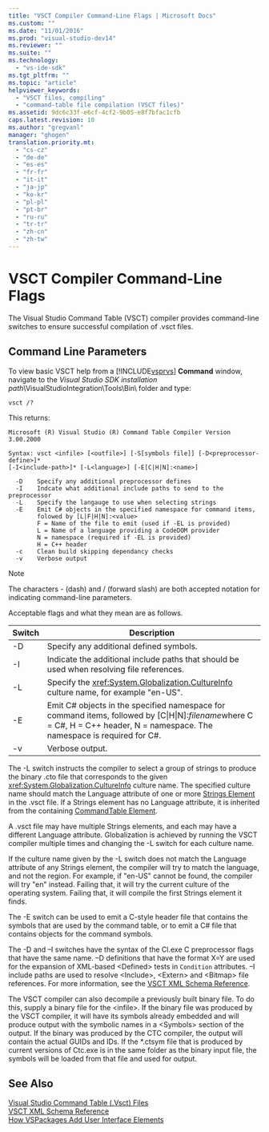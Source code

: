 ```yaml
---
title: "VSCT Compiler Command-Line Flags | Microsoft Docs"
ms.custom: ""
ms.date: "11/01/2016"
ms.prod: "visual-studio-dev14"
ms.reviewer: ""
ms.suite: ""
ms.technology: 
  - "vs-ide-sdk"
ms.tgt_pltfrm: ""
ms.topic: "article"
helpviewer_keywords: 
  - "VSCT files, compiling"
  - "command-table file compilation (VSCT files)"
ms.assetid: 9dc6c33f-e6cf-4cf2-9b05-e8f7bfac1cfb
caps.latest.revision: 10
ms.author: "gregvanl"
manager: "ghogen"
translation.priority.mt: 
  - "cs-cz"
  - "de-de"
  - "es-es"
  - "fr-fr"
  - "it-it"
  - "ja-jp"
  - "ko-kr"
  - "pl-pl"
  - "pt-br"
  - "ru-ru"
  - "tr-tr"
  - "zh-cn"
  - "zh-tw"
---
```

# VSCT Compiler Command-Line Flags
The Visual Studio Command Table (VSCT) compiler provides command-line switches to ensure successful compilation of .vsct files.  
  
## Command Line Parameters  
 To view basic VSCT help from a [!INCLUDE[vsprvs](../../code-quality/includes/vsprvs_md.md)] **Command** window, navigate to the *Visual Studio SDK installation path*\VisualStudioIntegration\Tools\Bin\ folder and type:  
  
```  
vsct /?  
```  
  
 This returns:  
  
```  
Microsoft (R) Visual Studio (R) Command Table Compiler Version 3.00.2000  
  
Syntax: vsct <infile> [<outfile>] [-S[symbols file]] [-D<preprocessor-define>]*  
[-I<include-path>]* [-L<language>] [-E[C|H|N]:<name>]  
  
  -D    Specify any additional preprocessor defines  
  -I    Indcate what additional include paths to send to the preprocessor  
  -L    Specify the langauge to use when selecting strings  
  -E    Emit C# objects in the specified namespace for command items,  
        folowed by [L|F|H|N]:<value>  
        F = Name of the file to emit (used if -EL is provided)  
        L = Name of a language providing a CodeDOM provider  
        N = namespace (required if -EL is provided)  
        H = C++ header  
  -c    Clean build skipping dependancy checks  
  -v    Verbose output  
```  
  
> [!NOTE]
>  The characters - (dash) and / (forward slash) are both accepted notation for indicating command-line parameters.  
  
 Acceptable flags and what they mean are as follows.  
  
|Switch|Description|  
|------------|-----------------|  
|-D|Specify any additional defined symbols.|  
|-I|Indicate the additional include paths that should be used when resolving file references.|  
|-L|Specify the <xref:System.Globalization.CultureInfo> culture name, for example "en-US".|  
|-E|Emit C# objects in the specified namespace for command items, followed by [C&#124;H&#124;N]:*filename*where C = C#, H = C++ header, N = namespace. The namespace is required for C#.|  
|-v|Verbose output.|  
  
 The -L switch instructs the compiler to select a group of strings to produce the binary .cto file that corresponds to the given <xref:System.Globalization.CultureInfo> culture name. The specified culture name should match the Language attribute of one or more [Strings Element](../../extensibility/strings-element.md) in the .vsct file. If a Strings element has no Language attribute, it is inherited from the containing [CommandTable Element](../../extensibility/commandtable-element.md).  
  
 A .vsct file may have multiple Strings elements, and each may have a different Language attribute. Globalization is achieved by running the VSCT compiler multiple times and changing the -L switch for each culture name.  
  
 If the culture name given by the -L switch does not match the Language attribute of any Strings element, the compiler will try to match the language, and not the region. For example, if "en-US" cannot be found, the compiler will try "en" instead. Failing that, it will try the current culture of the operating system. Failing that, it will compile the first Strings element it finds.  
  
 The -E switch can be used to emit a C-style header file that contains the symbols that are used by the command table, or to emit a C# file that contains objects for the command symbols.  
  
 The -D and –I switches have the syntax of the Cl.exe C preprocessor flags that have the same name. –D definitions that have the format X=Y are used for the expansion of XML-based \<Defined> tests in `Condition` attributes. –I include paths are used to resolve \<Include>, \<Extern> and \<Bitmap> file references. For more information, see the [VSCT XML Schema Reference](../../extensibility/vsct-xml-schema-reference.md).  
  
 The VSCT compiler can also decompile a previously built binary file. To do this, supply a binary file for the \<infile>.   If the binary file was produced by the VSCT compiler, it will have its symbols already embedded and will produce output with the symbolic names in a \<Symbols> section of the output. If the binary was produced by the CTC compiler, the output will contain the actual GUIDs and IDs. If the *.ctsym file that is produced by current versions of Ctc.exe is in the same folder as the binary input file, the symbols will be loaded from that file and used for output.  
  
## See Also  
 [Visual Studio Command Table (.Vsct) Files](../../extensibility/internals/visual-studio-command-table-dot-vsct-files.md)   
 [VSCT XML Schema Reference](../../extensibility/vsct-xml-schema-reference.md)   
 [How VSPackages Add User Interface Elements](../../extensibility/internals/how-vspackages-add-user-interface-elements.md)
